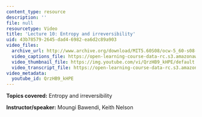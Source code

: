 ```yaml
---
content_type: resource
description: ''
file: null
resourcetype: Video
title: 'Lecture 10: Entropy and irreversibility'
uid: 43b78579-2645-dad4-6982-ea6d2c89a903
video_files:
  archive_url: http://www.archive.org/download/MIT5.60S08/ocw-5_60-s08-lec10_300k.mp4
  video_captions_file: https://open-learning-course-data-rc.s3.amazonaws.com/5-60-thermodynamics-kinetics-spring-2008/44d28ba638b45c9cb62302cc4663f33c_QrzHB9_kHPE.vtt
  video_thumbnail_file: https://img.youtube.com/vi/QrzHB9_kHPE/default.jpg
  video_transcript_file: https://open-learning-course-data-rc.s3.amazonaws.com/5-60-thermodynamics-kinetics-spring-2008/18516ec05fe08afb00f0135dd3225734_QrzHB9_kHPE.pdf
video_metadata:
  youtube_id: QrzHB9_kHPE
---
```


**Topics covered:** Entropy and irreversibility

**Instructor/speaker:** Moungi Bawendi, Keith Nelson